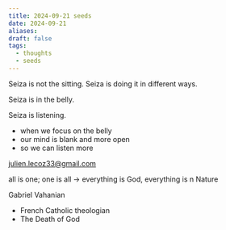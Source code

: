 ```yaml
---
title: 2024-09-21 seeds
date: 2024-09-21
aliases: 
draft: false
tags:
  - thoughts
  - seeds
---
```

Seiza is not the sitting.
Seiza is doing it in different ways.

Seiza is in the belly.

Seiza is listening.
- when we focus on the belly
- our mind is blank and more open
- so we can listen more

julien.lecoz33@gmail.com

all is one; one is all -> everything is God, everything is n Nature

Gabriel Vahanian
- French Catholic theologian
- The Death of God


